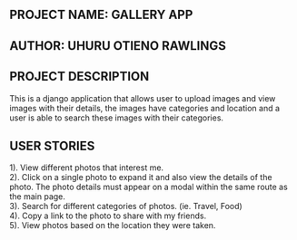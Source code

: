 ## PROJECT NAME: GALLERY APP
## AUTHOR: UHURU OTIENO RAWLINGS
## PROJECT DESCRIPTION
This is a django application that allows user to upload images and view images with their details, the images have categories and location and a user is able to search these images with their categories.
## USER STORIES
1). View different photos that interest me.
<br>
2). Click on a single photo to expand it and also view the details of the photo. The photo details must appear on a modal within the same route as the main page.
<br>
3). Search for different categories of photos. (ie. Travel, Food)
<br>
4). Copy a link to the photo to share with my friends.
<br>
5). View photos based on the location they were taken.